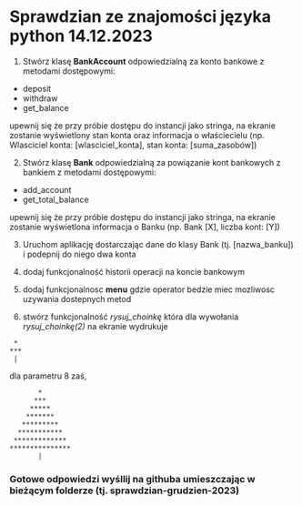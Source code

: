 # Sprawdzian ze znajomości języka python 14.12.2023

1. Stwórz klasę **BankAccount** odpowiedzialną za konto bankowe z metodami dostępowymi:
- deposit
- withdraw
- get_balance

upewnij się że przy próbie dostępu do instancji jako stringa, na ekranie zostanie wyświetlony stan konta oraz informacja o właściecielu (np. Wlasciciel konta: [wlasciciel_konta], stan konta: [suma_zasobów])

2. Stwórz klasę **Bank** odpowiedzialną za powiązanie kont bankowych z bankiem z metodami dostępowymi:
- add_account
- get_total_balance

upewnij się że przy próbie dostępu do instancji jako stringa, na ekranie zostanie wyświetlona informacja o Banku (np. Bank [X], liczba kont: [Y])

3. Uruchom aplikację dostarczając dane do klasy Bank (tj. [nazwa_banku]) i podepnij do niego dwa konta

4. dodaj funkcjonalność historii operacji na koncie bankowym
   
6. dodaj funkcjonalnosc **menu** gdzie operator bedzie miec mozliwosc uzywania dostepnych metod 

7. stwórz funkcjonalność *rysuj_choinkę* która dla wywołania *rysuj_choinkę(2)* na ekranie wydrukuje
```
 *
***
 |
```
dla parametru 8 zaś, 
```
       *
      ***
     *****
    *******
   *********
  ***********
 *************
***************
       |
```

### Gotowe odpowiedzi wyśllij na githuba umieszczając w bieżącym folderze (tj. sprawdzian-grudzien-2023)

